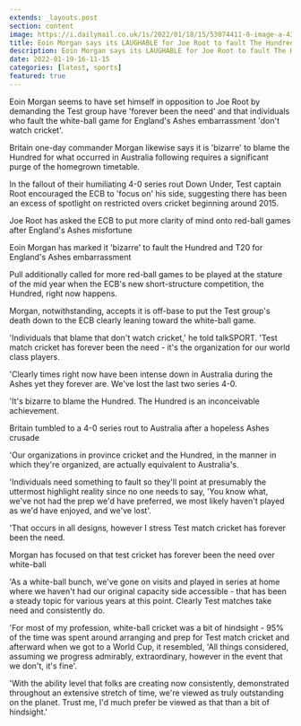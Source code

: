 ```yaml
---
extends: _layouts.post
section: content
image: https://i.dailymail.co.uk/1s/2022/01/18/15/53074411-0-image-a-43_1642519109953.jpg 
title: Eoin Morgan says its LAUGHABLE for Joe Root to fault The Hundred and T20 for Ashes embarrassment 
description: Eoin Morgan says its LAUGHABLE for Joe Root to fault The Hundred and T20 for Ashes embarrassment 
date: 2022-01-19-16-11-15 
categories: [latest, sports] 
featured: true 
--- 
```

Eoin Morgan seems to have set himself in opposition to Joe Root by demanding the Test group have 'forever been the need' and that individuals who fault the white-ball game for England's Ashes embarrassment 'don't watch cricket'.

Britain one-day commander Morgan likewise says it is 'bizarre' to blame the Hundred for what occurred in Australia following requires a significant purge of the homegrown timetable.

In the fallout of their humiliating 4-0 series rout Down Under, Test captain Root encouraged the ECB to 'focus on' his side, suggesting there has been an excess of spotlight on restricted overs cricket beginning around 2015.

Joe Root has asked the ECB to put more clarity of mind onto red-ball games after England's Ashes misfortune

Eoin Morgan has marked it 'bizarre' to fault the Hundred and T20 for England's Ashes embarrassment

Pull additionally called for more red-ball games to be played at the stature of the mid year when the ECB's new short-structure competition, the Hundred, right now happens.

Morgan, notwithstanding, accepts it is off-base to put the Test group's death down to the ECB clearly leaning toward the white-ball game.

'Individuals that blame that don't watch cricket,' he told talkSPORT. 'Test match cricket has forever been the need - it's the organization for our world class players.

'Clearly times right now have been intense down in Australia during the Ashes yet they forever are. We've lost the last two series 4-0.

'It's bizarre to blame the Hundred. The Hundred is an inconceivable achievement.

Britain tumbled to a 4-0 series rout to Australia after a hopeless Ashes crusade

'Our organizations in province cricket and the Hundred, in the manner in which they're organized, are actually equivalent to Australia's.

'Individuals need something to fault so they'll point at presumably the uttermost highlight reality since no one needs to say, 'You know what, we've not had the prep we'd have preferred, we most likely haven't played as we'd have enjoyed, and we've lost'.

'That occurs in all designs, however I stress Test match cricket has forever been the need.

Morgan has focused on that test cricket has forever been the need over white-ball

'As a white-ball bunch, we've gone on visits and played in series at home where we haven't had our original capacity side accessible - that has been a steady topic for various years at this point. Clearly Test matches take need and consistently do.

'For most of my profession, white-ball cricket was a bit of hindsight - 95% of the time was spent around arranging and prep for Test match cricket and afterward when we got to a World Cup, it resembled, 'All things considered, assuming we progress admirably, extraordinary, however in the event that we don't, it's fine'.

'With the ability level that folks are creating now consistently, demonstrated throughout an extensive stretch of time, we're viewed as truly outstanding on the planet. Trust me, I'd much prefer be viewed as that than a bit of hindsight.'